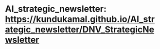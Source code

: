 # AI_strategic_newsletter: https://kundukamal.github.io/AI_strategic_newsletter/DNV_StrategicNewsletter
